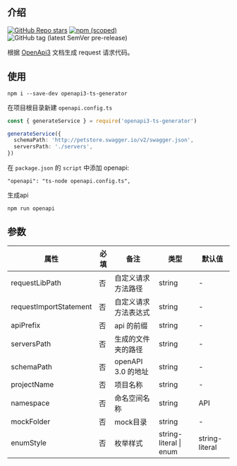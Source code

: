 ## 介绍
[![GitHub Repo stars](https://img.shields.io/github/stars/rumengkai/openapi3-ts-generator?style=social)](https://github.com:rumengkai/openapi3-ts-generator)
[![npm (scoped)](https://img.shields.io/npm/v/openapi3-ts-generator)](https://www.npmjs.com/package/openapi3-ts-generator)
![GitHub tag (latest SemVer pre-release)](https://img.shields.io/github/v/tag/rumengkai/openapi3-ts-generator?include_prereleases)

根据 [OpenApi3](https://swagger.io/blog/news/whats-new-in-openapi-3-0/) 文档生成 request 请求代码。

## 使用
```node
npm i --save-dev openapi3-ts-generator
```
在项目根目录新建 ```openapi.config.ts```
```ts
const { generateService } = require('openapi3-ts-generator')

generateService({
  schemaPath: 'http://petstore.swagger.io/v2/swagger.json',
  serversPath: './servers',
})

```
在 ```package.json``` 的 ```script``` 中添加 openapi: 
```
"openapi": "ts-node openapi.config.ts",
```

生成api
```node
npm run openapi
```
## 参数
|  属性   | 必填  | 备注 | 类型 | 默认值 |
|  ----  | ----  |  ----  |  ----  | - |
| requestLibPath  | 否 | 自定义请求方法路径 | string | - |
| requestImportStatement  | 否 | 自定义请求方法表达式 | string | - |
| apiPrefix  | 否 | api 的前缀 | string | - |
| serversPath  | 否 | 生成的文件夹的路径 | string | - |
| schemaPath  | 否 | openAPI 3.0 的地址 | string | - |
| projectName  | 否 | 项目名称 | string | - |
| namespace  | 否 | 命名空间名称 | string | API |
| mockFolder  | 否 | mock目录 | string | - |
| enumStyle  | 否 | 枚举样式 | string-literal \| enum | string-literal |
